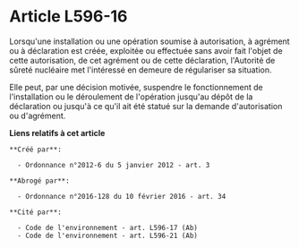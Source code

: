 # Article L596-16

Lorsqu'une installation ou une opération soumise à autorisation, à agrément ou à déclaration est créée, exploitée ou
effectuée sans avoir fait l'objet de cette autorisation, de cet agrément ou de cette déclaration, l'Autorité de sûreté
nucléaire met l'intéressé en demeure de régulariser sa situation. 

Elle peut, par une décision motivée, suspendre le fonctionnement de l'installation ou le déroulement de l'opération jusqu'au
dépôt de la déclaration ou jusqu'à ce qu'il ait été statué sur la demande d'autorisation ou d'agrément.

**Liens relatifs à cet article**

	**Créé par**:

	  - Ordonnance n°2012-6 du 5 janvier 2012 - art. 3

	**Abrogé par**:

	  - Ordonnance n°2016-128 du 10 février 2016 - art. 34

	**Cité par**:

	  - Code de l'environnement - art. L596-17 (Ab)
	  - Code de l'environnement - art. L596-21 (Ab)
